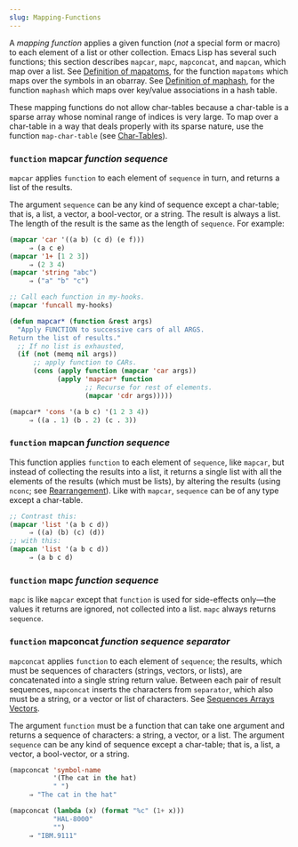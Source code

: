```yaml
---
slug: Mapping-Functions
---
```


A *mapping function* applies a given function (*not* a special form or macro) to each element of a list or other collection. Emacs Lisp has several such functions; this section describes `mapcar`, `mapc`, `mapconcat`, and `mapcan`, which map over a list. See [Definition of mapatoms](Definition-of-mapatoms), for the function `mapatoms` which maps over the symbols in an obarray. See [Definition of maphash](Definition-of-maphash), for the function `maphash` which maps over key/value associations in a hash table.

These mapping functions do not allow char-tables because a char-table is a sparse array whose nominal range of indices is very large. To map over a char-table in a way that deals properly with its sparse nature, use the function `map-char-table` (see [Char-Tables](Char_002dTables)).

### <span className="tag function">`function`</span> **mapcar** *function sequence*

`mapcar` applies `function` to each element of `sequence` in turn, and returns a list of the results.

The argument `sequence` can be any kind of sequence except a char-table; that is, a list, a vector, a bool-vector, or a string. The result is always a list. The length of the result is the same as the length of `sequence`. For example:

```lisp
(mapcar 'car '((a b) (c d) (e f)))
     ⇒ (a c e)
(mapcar '1+ [1 2 3])
     ⇒ (2 3 4)
(mapcar 'string "abc")
     ⇒ ("a" "b" "c")
```



```lisp
;; Call each function in my-hooks.
(mapcar 'funcall my-hooks)
```



```lisp
(defun mapcar* (function &rest args)
  "Apply FUNCTION to successive cars of all ARGS.
Return the list of results."
  ;; If no list is exhausted,
  (if (not (memq nil args))
      ;; apply function to CARs.
      (cons (apply function (mapcar 'car args))
            (apply 'mapcar* function
                   ;; Recurse for rest of elements.
                   (mapcar 'cdr args)))))
```



```lisp
(mapcar* 'cons '(a b c) '(1 2 3 4))
     ⇒ ((a . 1) (b . 2) (c . 3))
```

### <span className="tag function">`function`</span> **mapcan** *function sequence*

This function applies `function` to each element of `sequence`, like `mapcar`, but instead of collecting the results into a list, it returns a single list with all the elements of the results (which must be lists), by altering the results (using `nconc`; see [Rearrangement](Rearrangement)). Like with `mapcar`, `sequence` can be of any type except a char-table.

```lisp
;; Contrast this:
(mapcar 'list '(a b c d))
     ⇒ ((a) (b) (c) (d))
;; with this:
(mapcan 'list '(a b c d))
     ⇒ (a b c d)
```

### <span className="tag function">`function`</span> **mapc** *function sequence*

`mapc` is like `mapcar` except that `function` is used for side-effects only—the values it returns are ignored, not collected into a list. `mapc` always returns `sequence`.

### <span className="tag function">`function`</span> **mapconcat** *function sequence separator*

`mapconcat` applies `function` to each element of `sequence`; the results, which must be sequences of characters (strings, vectors, or lists), are concatenated into a single string return value. Between each pair of result sequences, `mapconcat` inserts the characters from `separator`, which also must be a string, or a vector or list of characters. See [Sequences Arrays Vectors](Sequences-Arrays-Vectors).

The argument `function` must be a function that can take one argument and returns a sequence of characters: a string, a vector, or a list. The argument `sequence` can be any kind of sequence except a char-table; that is, a list, a vector, a bool-vector, or a string.

```lisp
(mapconcat 'symbol-name
           '(The cat in the hat)
           " ")
     ⇒ "The cat in the hat"
```



```lisp
(mapconcat (lambda (x) (format "%c" (1+ x)))
           "HAL-8000"
           "")
     ⇒ "IBM.9111"
```
